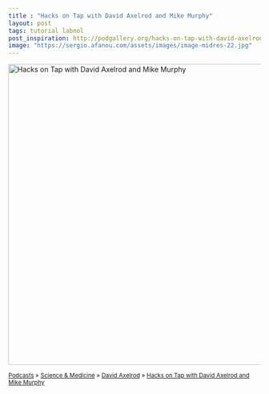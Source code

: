 ```yaml
---
title : "Hacks on Tap with David Axelrod and Mike Murphy"
layout: post
tags: tutorial labnol
post_inspiration: http://podgallery.org/hacks-on-tap-with-david-axelrod-and-mike-murphy/
image: "https://sergio.afanou.com/assets/images/image-midres-22.jpg"
---
```


<p><a href="http://podgallery.org/hacks-on-tap-with-david-axelrod-and-mike-murphy/" style="border:none;"><img width="600" height="600" src="http://podgallery.org/artwork/podcasts/hacks-on-tap-with-david-axelrod-and-mike-murphy.jpg" class="attachment-post-thumbnail size-post-thumbnail wp-post-image" alt="Hacks on Tap with David Axelrod and Mike Murphy" srcset="http://i1.wp.com/podgallery.org/artwork/podcasts/hacks-on-tap-with-david-axelrod-and-mike-murphy.jpg?resize=200%2C200 200w, http://i1.wp.com/podgallery.org/artwork/podcasts/hacks-on-tap-with-david-axelrod-and-mike-murphy.jpg?w=600 600w" sizes="(max-width: 600px) 100vw, 600px" /></a></p><p><small><a href="http://podgallery.org/">Podcasts</a> &raquo; <a href="http://podgallery.org/topic/science-medicine/" title="1315">Science &amp; Medicine</a> &raquo; <a href="http://podgallery.org/producer/david-axelrod/" rel="tag">David Axelrod</a> &raquo; <a href='http://podgallery.org/hacks-on-tap-with-david-axelrod-and-mike-murphy/'>Hacks on Tap with David Axelrod and Mike Murphy</a></small></p><div class='yarpp-related-rss yarpp-related-none'>
</div>
